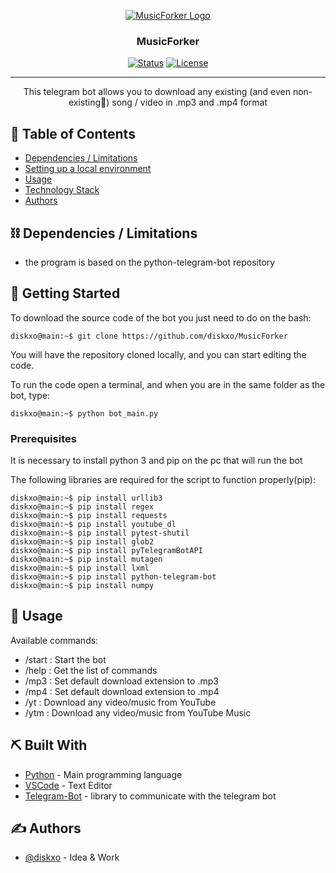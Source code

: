 <p align="center">
  <a href="" rel="noopener">
 <img src="https://i.imgur.com/4vrqCHq.png" alt="MusicForker Logo"></a>
</p>
<h3 align="center">MusicForker</h3>
<div align="center">


[![Status](https://img.shields.io/badge/status-active-success.svg)]()
[![License](https://img.shields.io/badge/license-MIT-blue.svg)](LICENSE)

</div>

---

<p align="center"> This telegram bot allows you to download any existing (and even non-existing🚀) song / video in .mp3 and .mp4 format
    <br>
</p>

## 📝 Table of Contents

- [Dependencies / Limitations](#limitations)
- [Setting up a local environment](#getting_started)
- [Usage](#usage)
- [Technology Stack](#tech_stack)
- [Authors](#authors)

## ⛓️ Dependencies / Limitations <a name = "limitations"></a>
- the program is based on the python-telegram-bot repository

<a href="https://github.com/python-telegram-bot/python-telegram-bot"></a>

## 🏁 Getting Started <a name = "getting_started"></a>

To download the source code of the bot you just need to do on the bash:

```console
diskxo@main:~$ git clone https://github.com/diskxo/MusicForker
```
You will have the repository cloned locally, and you can start editing the code.

To run the code open a terminal,
and when you are in the same folder as the bot, type:

```console
diskxo@main:~$ python bot_main.py
```


### Prerequisites
It is necessary to install python 3 and pip on the pc that will run the bot

The following libraries are required for the script to function properly(pip):

```
diskxo@main:~$ pip install urllib3 
diskxo@main:~$ pip install regex
diskxo@main:~$ pip install requests
diskxo@main:~$ pip install youtube_dl
diskxo@main:~$ pip install pytest-shutil
diskxo@main:~$ pip install glob2
diskxo@main:~$ pip install pyTelegramBotAPI
diskxo@main:~$ pip install mutagen
diskxo@main:~$ pip install lxml
diskxo@main:~$ pip install python-telegram-bot
diskxo@main:~$ pip install numpy
```

## 🎈 Usage <a name="usage"></a>

Available commands:
- /start : Start the bot
- /help : Get the list of commands
- /mp3 : Set default download extension to .mp3
- /mp4 : Set default download extension to .mp4
- /yt : Download any video/music from YouTube
- /ytm : Download any video/music from YouTube Music
## ⛏️ Built With <a name = "tech_stack"></a>

- [Python](https://www.python.org/) - Main programming language
- [VSCode](https://code.visualstudio.com/) - Text Editor
- [Telegram-Bot](https://github.com/python-telegram-bot/python-telegram-bot) - library to communicate with the telegram bot


## ✍️ Authors <a name = "authors"></a>

- [@diskxo](https://github.com/diskxo) - Idea & Work

